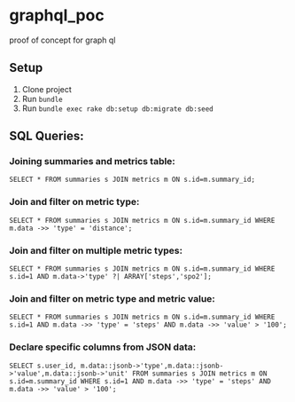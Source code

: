 # graphql_poc
proof of concept for graph ql

## Setup

1. Clone project
2. Run `bundle`
3. Run `bundle exec rake db:setup db:migrate db:seed`


## SQL Queries:

### Joining summaries and metrics table:

`SELECT * FROM summaries s JOIN metrics m ON s.id=m.summary_id;`

### Join and filter on metric type:

`SELECT * FROM summaries s JOIN metrics m ON s.id=m.summary_id WHERE m.data ->> 'type' = 'distance';`

### Join and filter on multiple metric types:

`SELECT * FROM summaries s JOIN metrics m ON s.id=m.summary_id WHERE s.id=1 AND m.data->'type' ?| ARRAY['steps','spo2'];`

### Join and filter on metric type and metric value:

`SELECT * FROM summaries s JOIN metrics m ON s.id=m.summary_id WHERE s.id=1 AND m.data ->> 'type' = 'steps' AND m.data ->> 'value' > '100';`

### Declare specific columns from JSON data:

`SELECT s.user_id, m.data::jsonb->'type',m.data::jsonb->'value',m.data::jsonb->'unit' FROM summaries s JOIN metrics m ON s.id=m.summary_id WHERE s.id=1 AND m.data ->> 'type' = 'steps' AND m.data ->> 'value' > '100';`
